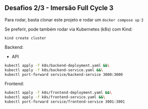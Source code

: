 ## Desafios 2/3 - Imersão Full Cycle 3

Para rodar, basta clonar este projeto e rodar um `docker compose up` :)

Se preferir, pode também rodar via Kubernetes (k8s) com Kind:

`kind create cluster`

Backend:

- API
```sh
kubectl apply -f k8s/backend-deployment.yaml &&\
kubectl apply -f k8s/backend-service.yaml &&\
kubectl port-forward service/backend-service 3000:3000
```

Frontend:
```sh
kubectl apply -f k8s/frontend-deployment.yaml &&\
kubectl apply -f k8s/frontend-service.yaml &&\
kubectl port-forward service/frontend-service 3001:3001
```
